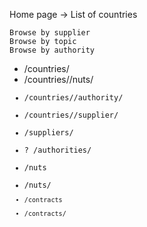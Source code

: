 

Home page ->
    List of countries

    Browse by supplier
    Browse by topic
    Browse by authority


* /countries/<CC>
* /countries/<CC>/nuts/<CODE>
* /countries/<CC>/authority/<slug>
* /countries/<CC>/supplier/<slug>
* /suppliers/<slug>
* ? /authorities/<slug>
* /nuts
* /nuts/<CODE>
* /contracts
* /contracts/<ID>


